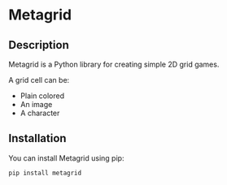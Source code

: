 # Metagrid


## Description

Metagrid is a Python library for creating simple 2D grid games.

A grid cell can be:

- Plain colored
- An image
- A character

## Installation

You can install Metagrid using pip:

```shell
pip install metagrid